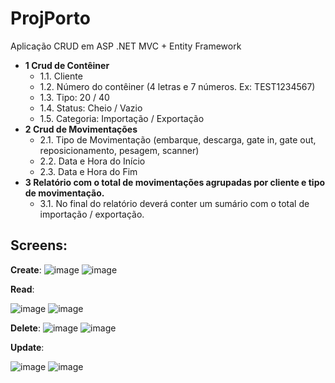 # ProjPorto

Aplicação CRUD em ASP .NET MVC + Entity Framework

* **1 Crud de Contêiner**
  * 1.1. Cliente
  *	1.2. Número do contêiner (4 letras e 7 números. Ex: TEST1234567)
  *	1.3. Tipo: 20 / 40
  *	1.4. Status: Cheio / Vazio
  *	1.5. Categoria: Importação / Exportação
* **2 Crud de Movimentações**
  *	2.1. Tipo de Movimentação (embarque, descarga, gate in, gate out, reposicionamento, pesagem, scanner)
  *	2.2. Data e Hora do Início
  *	2.3. Data e Hora do Fim
* **3 Relatório com o total de movimentações agrupadas por cliente e tipo de movimentação.**
  *	3.1. No final do relatório deverá conter um sumário com o total de importação /
exportação.

## Screens:

**Create**:
![image](https://user-images.githubusercontent.com/49046915/135257363-7f0e73f7-536e-4202-a67f-07cb3f9b63c3.png)
![image](https://user-images.githubusercontent.com/49046915/135257833-474db301-0d2d-44ab-8499-c78b74352cb8.png)

**Read**:

![image](https://user-images.githubusercontent.com/49046915/135258291-d6ca4daf-d208-4bcd-90a1-d65d38bba84d.png)
![image](https://user-images.githubusercontent.com/49046915/135258073-6d18022a-362c-4d61-bea9-e698fcfc4af7.png)

**Delete**:
![image](https://user-images.githubusercontent.com/49046915/135258424-687cd679-1b0d-4d2b-a14a-d742bc633e6f.png)
![image](https://user-images.githubusercontent.com/49046915/135258478-51b4a1ba-fd6b-40c0-aa26-62ccfd93891b.png)

**Update**:

![image](https://user-images.githubusercontent.com/49046915/135258799-889ba98a-d08e-4aa6-891c-3bc431de7bef.png)
![image](https://user-images.githubusercontent.com/49046915/135258921-c5b4f3d9-7cd8-4c81-b35e-b979562f15b2.png)
